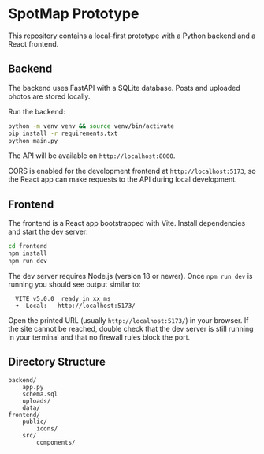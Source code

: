 # SpotMap Prototype

This repository contains a local-first prototype with a Python backend and a React frontend.

## Backend

The backend uses FastAPI with a SQLite database. Posts and uploaded photos are stored locally.

Run the backend:

```bash
python -m venv venv && source venv/bin/activate
pip install -r requirements.txt
python main.py
```

The API will be available on `http://localhost:8000`.

CORS is enabled for the development frontend at `http://localhost:5173`, so the React app can make requests to the API during local development.

## Frontend

The frontend is a React app bootstrapped with Vite. Install dependencies and start the dev server:

```bash
cd frontend
npm install
npm run dev
```

The dev server requires Node.js (version 18 or newer). Once `npm run dev` is running
you should see output similar to:

```
  VITE v5.0.0  ready in xx ms
  ➜  Local:   http://localhost:5173/
```

Open the printed URL (usually `http://localhost:5173/`) in your browser. If the site
cannot be reached, double check that the dev server is still running in your
terminal and that no firewall rules block the port.

## Directory Structure

```
backend/
    app.py
    schema.sql
    uploads/
    data/
frontend/
    public/
        icons/
    src/
        components/
```
